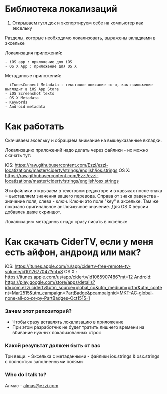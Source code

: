 # Библиотека локализаций #

1. [Открываем гугл док](https://docs.google.com/spreadsheets/d/14inhPXIGcEfE2mMIJT80JKmYVstMNAvs6Hk3PzmSY_A/edit#gid=0) и экспортируем себе на компьютер как эксельку

Разделы, которые необходимо локализовать, выражены вкладками в эксельке

Локализация приложений:

	- iOS app : приложение для iOS
	- OS X App : приложение для OS X

Метаданные приложений:

	- iTunesConnect Metadata : текстовое описание того, как приложение выглядит в iOS App Store
	- iOS Screenshot texts
	- OS X Metadata
	- Keywords
	- Android metadata

# Как работать

Скачиваем эксельку и обращаем внимание на вышеуказанные вкладки.

Локализацию приложений надо делать через файлики - их можно скачать тут:

iOS: https://raw.githubusercontent.com/Ezzi/ezzi-locatizations/master/cidertv/strings/english/ios.strings
OS X: https://raw.githubusercontent.com/Ezzi/ezzi-locatizations/master/cidertv/strings/english/osx.strings

Эти файлики открываем в текстовом редакторе и в кавыках после знака = выставляем значения вашего перевода.
Справа от знака равенства - значение поля, слева - ключ. Ключи это поле "key" в эксельке. Там же показано оригинальное англоязычное значение. Для OS X версии добавлен даже скриншот.

Локализацию метаданных надо сразу писать в эксельке

# Как скачать CiderTV, если у меня есть айфон, андроид или мак?

iOS: https://itunes.apple.com/ru/app/cidertv-free-remote-tv-volume/id1017677047?mt=8
OS X : https://itunes.apple.com/us/app/cidertv/id1065907486?mt=12
Android: https://play.google.com/store/apps/details?id=com.ezzi.cidertv&utm_source=global_co&utm_medium=prtnr&utm_content=Mar2515&utm_campaign=PartBadge&pcampaignid=MKT-AC-global-none-all-co-pr-py-PartBadges-Oct1515-1


### Зачем этот репозиторий? ###

* Чтобы сразу вставлять локализацию в приложение
* При этом разработчик не будет тратить лишнего времени на вбивание нужных локализованных строк

### Какой результат должен быть от вас ###

Три вещи:
	- Экселька с метаданными
	- файлики ios.strings & osx.strings с полностью заполненными полями

### Who do I talk to? ###

Алмас - almas@ezzi.com